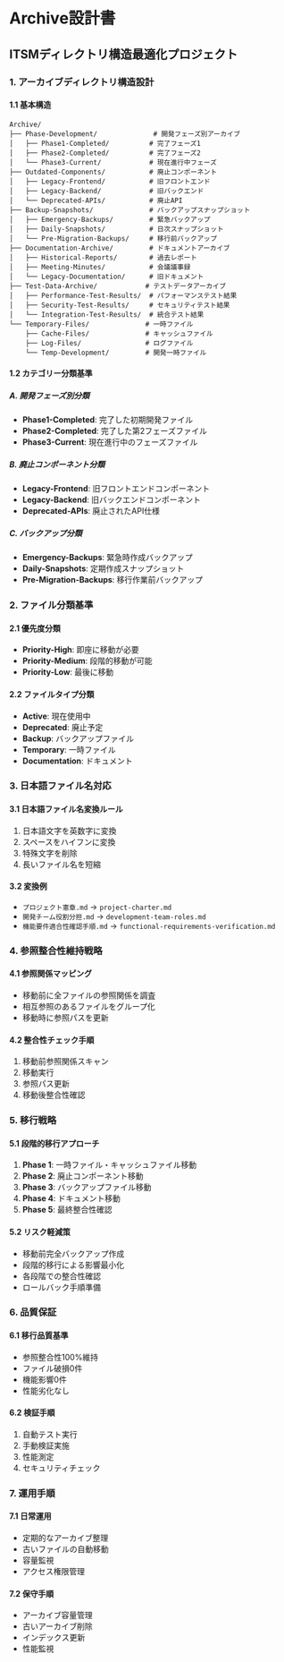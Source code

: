 # Archive設計書
## ITSMディレクトリ構造最適化プロジェクト

### 1. アーカイブディレクトリ構造設計

#### 1.1 基本構造
```
Archive/
├── Phase-Development/              # 開発フェーズ別アーカイブ
│   ├── Phase1-Completed/          # 完了フェーズ1
│   ├── Phase2-Completed/          # 完了フェーズ2
│   └── Phase3-Current/            # 現在進行中フェーズ
├── Outdated-Components/           # 廃止コンポーネント
│   ├── Legacy-Frontend/           # 旧フロントエンド
│   ├── Legacy-Backend/            # 旧バックエンド
│   └── Deprecated-APIs/           # 廃止API
├── Backup-Snapshots/              # バックアップスナップショット
│   ├── Emergency-Backups/         # 緊急バックアップ
│   ├── Daily-Snapshots/           # 日次スナップショット
│   └── Pre-Migration-Backups/     # 移行前バックアップ
├── Documentation-Archive/         # ドキュメントアーカイブ
│   ├── Historical-Reports/        # 過去レポート
│   ├── Meeting-Minutes/           # 会議議事録
│   └── Legacy-Documentation/      # 旧ドキュメント
├── Test-Data-Archive/            # テストデータアーカイブ
│   ├── Performance-Test-Results/  # パフォーマンステスト結果
│   ├── Security-Test-Results/     # セキュリティテスト結果
│   └── Integration-Test-Results/  # 統合テスト結果
└── Temporary-Files/              # 一時ファイル
    ├── Cache-Files/              # キャッシュファイル
    ├── Log-Files/                # ログファイル
    └── Temp-Development/         # 開発一時ファイル
```

#### 1.2 カテゴリー分類基準

##### A. 開発フェーズ別分類
- **Phase1-Completed**: 完了した初期開発ファイル
- **Phase2-Completed**: 完了した第2フェーズファイル
- **Phase3-Current**: 現在進行中のフェーズファイル

##### B. 廃止コンポーネント分類
- **Legacy-Frontend**: 旧フロントエンドコンポーネント
- **Legacy-Backend**: 旧バックエンドコンポーネント
- **Deprecated-APIs**: 廃止されたAPI仕様

##### C. バックアップ分類
- **Emergency-Backups**: 緊急時作成バックアップ
- **Daily-Snapshots**: 定期作成スナップショット
- **Pre-Migration-Backups**: 移行作業前バックアップ

### 2. ファイル分類基準

#### 2.1 優先度分類
- **Priority-High**: 即座に移動が必要
- **Priority-Medium**: 段階的移動が可能
- **Priority-Low**: 最後に移動

#### 2.2 ファイルタイプ分類
- **Active**: 現在使用中
- **Deprecated**: 廃止予定
- **Backup**: バックアップファイル
- **Temporary**: 一時ファイル
- **Documentation**: ドキュメント

### 3. 日本語ファイル名対応

#### 3.1 日本語ファイル名変換ルール
1. 日本語文字を英数字に変換
2. スペースをハイフンに変換
3. 特殊文字を削除
4. 長いファイル名を短縮

#### 3.2 変換例
- `プロジェクト憲章.md` → `project-charter.md`
- `開発チーム役割分担.md` → `development-team-roles.md`
- `機能要件適合性確認手順.md` → `functional-requirements-verification.md`

### 4. 参照整合性維持戦略

#### 4.1 参照関係マッピング
- 移動前に全ファイルの参照関係を調査
- 相互参照のあるファイルをグループ化
- 移動時に参照パスを更新

#### 4.2 整合性チェック手順
1. 移動前参照関係スキャン
2. 移動実行
3. 参照パス更新
4. 移動後整合性確認

### 5. 移行戦略

#### 5.1 段階的移行アプローチ
1. **Phase 1**: 一時ファイル・キャッシュファイル移動
2. **Phase 2**: 廃止コンポーネント移動
3. **Phase 3**: バックアップファイル移動
4. **Phase 4**: ドキュメント移動
5. **Phase 5**: 最終整合性確認

#### 5.2 リスク軽減策
- 移動前完全バックアップ作成
- 段階的移行による影響最小化
- 各段階での整合性確認
- ロールバック手順準備

### 6. 品質保証

#### 6.1 移行品質基準
- 参照整合性100%維持
- ファイル破損0件
- 機能影響0件
- 性能劣化なし

#### 6.2 検証手順
1. 自動テスト実行
2. 手動検証実施
3. 性能測定
4. セキュリティチェック

### 7. 運用手順

#### 7.1 日常運用
- 定期的なアーカイブ整理
- 古いファイルの自動移動
- 容量監視
- アクセス権限管理

#### 7.2 保守手順
- アーカイブ容量管理
- 古いアーカイブ削除
- インデックス更新
- 性能監視